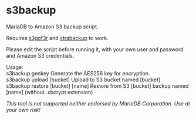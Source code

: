 s3backup
========

MariaDB to Amazon S3 backup script.

Requires [s3gof3r](https://github.com/rlmcpherson/s3gof3r) and [xtrabackup](http://www.percona.com/downloads/XtraBackup/LATEST/) to work.

Please edit the script before running it, with your own user and password and Amazon S3 credentials.

   Usage:   
   s3backup genkey				Generate the AES256 key for encryption.   
   s3backup upload [bucket]		Upload to S3 bucket named [bucket]   
   s3backup restore [bucket] [name]	Restore from S3 [bucket] backup named [name] (without .xbcrypt extension)   

_This tool is not supported neither endorsed by MariaDB Corporation. Use at your own risk!_
